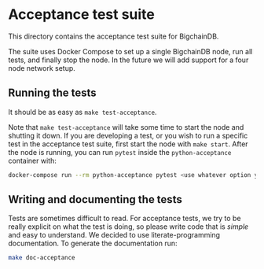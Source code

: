 <!---
Copyright © 2020 Interplanetary Database Association e.V.,
BigchainDB and IPDB software contributors.
SPDX-License-Identifier: (Apache-2.0 AND CC-BY-4.0)
Code is Apache-2.0 and docs are CC-BY-4.0
--->

# Acceptance test suite
This directory contains the acceptance test suite for BigchainDB.

The suite uses Docker Compose to set up a single BigchainDB node, run all tests, and finally stop the node. In the future we will add support for a four node network setup.

## Running the tests
It should be as easy as `make test-acceptance`.

Note that `make test-acceptance` will take some time to start the node and shutting it down. If you are developing a test, or you wish to run a specific test in the acceptance test suite, first start the node with `make start`. After the node is running, you can run `pytest` inside the `python-acceptance` container with:

```bash
docker-compose run --rm python-acceptance pytest <use whatever option you need>
```

## Writing and documenting the tests
Tests are sometimes difficult to read. For acceptance tests, we try to be really explicit on what the test is doing, so please write code that is *simple* and easy to understand. We decided to use literate-programming documentation. To generate the documentation run:

```bash
make doc-acceptance
```
